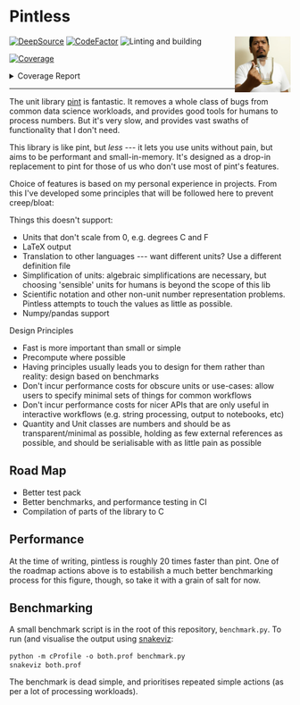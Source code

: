 # Pintless
<img align="right" width="100" height="100" src="https://raw.githubusercontent.com/StephenWattam/pintless/main/pintless-dalle.jpg" alt="Pintless, the unit library for people who don't want pint"/>

[![DeepSource](https://deepsource.io/gh/StephenWattam/pintless.svg/?label=active+issues&show_trend=true&token=wd9lW1wQHaG9lCc3Jrp-FKVu)](https://deepsource.io/gh/StephenWattam/pintless/?ref=repository-badge)
[![CodeFactor](https://www.codefactor.io/repository/github/stephenwattam/pintless/badge)](https://www.codefactor.io/repository/github/stephenwattam/pintless)
![Linting and building](https://github.com/StephenWattam/pintless/actions/workflows/python-package.yml/badge.svg)
<!-- Pytest Coverage Comment:Begin -->
<a href="https://github.com/StephenWattam/pintless/blob/main/README.md"><img alt="Coverage" src="https://img.shields.io/badge/Coverage-84%25-green.svg" /></a><details><summary>Coverage Report </summary><table><tr><th>File</th><th>Stmts</th><th>Miss</th><th>Cover</th><th>Missing</th></tr><tbody><tr><td colspan="5"><b>pintless</b></td></tr><tr><td>&nbsp; &nbsp;<a href="https://github.com/StephenWattam/pintless/blob/main/pintless/quantity.py">quantity.py</a></td><td>150</td><td>51</td><td>66%</td><td><a href="https://github.com/StephenWattam/pintless/blob/main/pintless/quantity.py#L33">33</a>, <a href="https://github.com/StephenWattam/pintless/blob/main/pintless/quantity.py#L37">37</a>, <a href="https://github.com/StephenWattam/pintless/blob/main/pintless/quantity.py#L54">54</a>, <a href="https://github.com/StephenWattam/pintless/blob/main/pintless/quantity.py#L61">61</a>, <a href="https://github.com/StephenWattam/pintless/blob/main/pintless/quantity.py#L73">73</a>, <a href="https://github.com/StephenWattam/pintless/blob/main/pintless/quantity.py#L80">80</a>, <a href="https://github.com/StephenWattam/pintless/blob/main/pintless/quantity.py#L93-L101">93&ndash;101</a>, <a href="https://github.com/StephenWattam/pintless/blob/main/pintless/quantity.py#L107">107</a>, <a href="https://github.com/StephenWattam/pintless/blob/main/pintless/quantity.py#L131">131</a>, <a href="https://github.com/StephenWattam/pintless/blob/main/pintless/quantity.py#L139">139</a>, <a href="https://github.com/StephenWattam/pintless/blob/main/pintless/quantity.py#L157-L170">157&ndash;170</a>, <a href="https://github.com/StephenWattam/pintless/blob/main/pintless/quantity.py#L179">179</a>, <a href="https://github.com/StephenWattam/pintless/blob/main/pintless/quantity.py#L183">183</a>, <a href="https://github.com/StephenWattam/pintless/blob/main/pintless/quantity.py#L187">187</a>, <a href="https://github.com/StephenWattam/pintless/blob/main/pintless/quantity.py#L234">234</a>, <a href="https://github.com/StephenWattam/pintless/blob/main/pintless/quantity.py#L250">250</a>, <a href="https://github.com/StephenWattam/pintless/blob/main/pintless/quantity.py#L259-L277">259&ndash;277</a>, <a href="https://github.com/StephenWattam/pintless/blob/main/pintless/quantity.py#L283">283</a>, <a href="https://github.com/StephenWattam/pintless/blob/main/pintless/quantity.py#L286-L290">286&ndash;290</a>, <a href="https://github.com/StephenWattam/pintless/blob/main/pintless/quantity.py#L294">294</a>, <a href="https://github.com/StephenWattam/pintless/blob/main/pintless/quantity.py#L297">297</a>, <a href="https://github.com/StephenWattam/pintless/blob/main/pintless/quantity.py#L300">300</a>, <a href="https://github.com/StephenWattam/pintless/blob/main/pintless/quantity.py#L303">303</a>, <a href="https://github.com/StephenWattam/pintless/blob/main/pintless/quantity.py#L306">306</a>, <a href="https://github.com/StephenWattam/pintless/blob/main/pintless/quantity.py#L310">310</a>, <a href="https://github.com/StephenWattam/pintless/blob/main/pintless/quantity.py#L313">313</a>, <a href="https://github.com/StephenWattam/pintless/blob/main/pintless/quantity.py#L316">316</a>, <a href="https://github.com/StephenWattam/pintless/blob/main/pintless/quantity.py#L322">322</a></td></tr><tr><td>&nbsp; &nbsp;<a href="https://github.com/StephenWattam/pintless/blob/main/pintless/registry.py">registry.py</a></td><td>165</td><td>15</td><td>91%</td><td><a href="https://github.com/StephenWattam/pintless/blob/main/pintless/registry.py#L75">75</a>, <a href="https://github.com/StephenWattam/pintless/blob/main/pintless/registry.py#L94">94</a>, <a href="https://github.com/StephenWattam/pintless/blob/main/pintless/registry.py#L111">111</a>, <a href="https://github.com/StephenWattam/pintless/blob/main/pintless/registry.py#L124">124</a>, <a href="https://github.com/StephenWattam/pintless/blob/main/pintless/registry.py#L127">127</a>, <a href="https://github.com/StephenWattam/pintless/blob/main/pintless/registry.py#L143">143</a>, <a href="https://github.com/StephenWattam/pintless/blob/main/pintless/registry.py#L145">145</a>, <a href="https://github.com/StephenWattam/pintless/blob/main/pintless/registry.py#L172">172</a>, <a href="https://github.com/StephenWattam/pintless/blob/main/pintless/registry.py#L195">195</a>, <a href="https://github.com/StephenWattam/pintless/blob/main/pintless/registry.py#L276">276</a>, <a href="https://github.com/StephenWattam/pintless/blob/main/pintless/registry.py#L298">298</a>, <a href="https://github.com/StephenWattam/pintless/blob/main/pintless/registry.py#L302">302</a>, <a href="https://github.com/StephenWattam/pintless/blob/main/pintless/registry.py#L317">317</a>, <a href="https://github.com/StephenWattam/pintless/blob/main/pintless/registry.py#L323">323</a>, <a href="https://github.com/StephenWattam/pintless/blob/main/pintless/registry.py#L331">331</a></td></tr><tr><td>&nbsp; &nbsp;<a href="https://github.com/StephenWattam/pintless/blob/main/pintless/unit.py">unit.py</a></td><td>148</td><td>11</td><td>93%</td><td><a href="https://github.com/StephenWattam/pintless/blob/main/pintless/unit.py#L37">37</a>, <a href="https://github.com/StephenWattam/pintless/blob/main/pintless/unit.py#L46">46</a>, <a href="https://github.com/StephenWattam/pintless/blob/main/pintless/unit.py#L49">49</a>, <a href="https://github.com/StephenWattam/pintless/blob/main/pintless/unit.py#L52">52</a>, <a href="https://github.com/StephenWattam/pintless/blob/main/pintless/unit.py#L119">119</a>, <a href="https://github.com/StephenWattam/pintless/blob/main/pintless/unit.py#L127">127</a>, <a href="https://github.com/StephenWattam/pintless/blob/main/pintless/unit.py#L239">239</a>, <a href="https://github.com/StephenWattam/pintless/blob/main/pintless/unit.py#L256">256</a>, <a href="https://github.com/StephenWattam/pintless/blob/main/pintless/unit.py#L296">296</a>, <a href="https://github.com/StephenWattam/pintless/blob/main/pintless/unit.py#L311">311</a>, <a href="https://github.com/StephenWattam/pintless/blob/main/pintless/unit.py#L354">354</a></td></tr><tr><td><b>TOTAL</b></td><td><b>469</b></td><td><b>77</b></td><td><b>84%</b></td><td>&nbsp;</td></tr></tbody></table></details>
<!-- Pytest Coverage Comment:End -->

---

The unit library [pint](https://github.com/hgrecco/pint) is fantastic.  It removes a whole class of bugs from common data science workloads, and provides good tools for humans to process numbers.  But it's very slow, and provides vast swaths of functionality that I don't need.

This library is like pint, but _less_ --- it lets you use units without pain, but aims to be performant and small-in-memory.  It's designed as a drop-in replacement to pint for those of us who don't use most of pint's features.

Choice of features is based on my personal experience in projects.  From this I've developed some principles that will be followed here to prevent creep/bloat:

Things this doesn't support:

 - Units that don't scale from 0, e.g. degrees C and F
 - LaTeX output
 - Translation to other languages --- want different units?  Use a different definition file
 - Simplification of units: algebraic simplifications are necessary, but choosing 'sensible' units for humans is beyond the scope of this lib
 - Scientific notation and other non-unit number representation problems.  Pintless attempts to touch the values as little as possible.
 - Numpy/pandas support

Design Principles

 - Fast is more important than small or simple
 - Precompute where possible
 - Having principles usually leads you to design for them rather than reality: design based on benchmarks
 - Don't incur performance costs for obscure units or use-cases: allow users to specify minimal sets of things for common workflows
 - Don't incur performance costs for nicer APIs that are only useful in interactive workflows (e.g. string processing, output to notebooks, etc)
 - Quantity and Unit classes are numbers and should be as transparent/minimal as possible, holding as few external references as possible, and should be serialisable with as little pain as possible


## Road Map

 - Better test pack
 - Better benchmarks, and performance testing in CI
 - Compilation of parts of the library to C


## Performance
At the time of writing, pintless is roughly 20 times faster than pint.  One of the roadmap actions above is to estabilish a much better benchmarking process for this figure, though, so take it with a grain of salt for now.

## Benchmarking
A small benchmark script is in the root of this repository, `benchmark.py`.  To run (and visualise the output using [snakeviz](https://jiffyclub.github.io/snakeviz/):

    python -m cProfile -o both.prof benchmark.py
    snakeviz both.prof

The benchmark is dead simple, and prioritises repeated simple actions (as per a lot of processing workloads).
